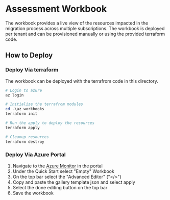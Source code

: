 # Assessment Workbook

The workbook provides a live view of the resources impacted in the migration process across multiple subscriptions. The workbook is deployed per tenant and can be provisioned manually or using the provided terraform code.

## How to Deploy

### Deploy Via terraform

The workbook can be deployed with the terrafrom code in this directory.

```powershell
# Login to azure
az login

# Initialize the terrafrom modules
cd .\az_workbooks
terraform init

# Run the apply to deploy the resources
terraform apply

# Cleanup resources 
terraform destroy
```

### Deploy Via Azure Portal

1. Navigate to the [Azure Monitor][wb_portal] in the portal
2. Under the Quick Start select "Empty" Workbook
3. On the top bar select the "Advanced Editor" ("</>")
4. Copy and paste the gallery template json and select apply
5. Select the done editing button on the top bar
6. Save the workbook

<!--- Link Ref --->
[wb_portal]: https://portal.azure.com/#view/Microsoft_Azure_Monitoring/AzureMonitoringBrowseBlade/~/workbooks
<!--- Link Ref --->
